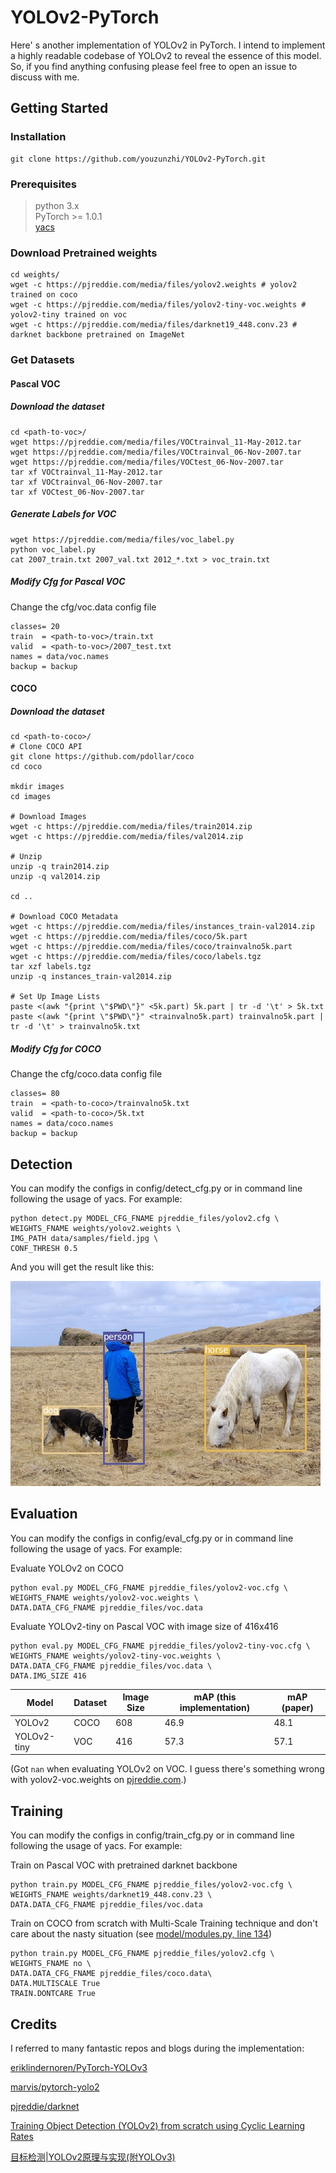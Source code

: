 # YOLOv2-PyTorch
Here' s another implementation of YOLOv2 in PyTorch. I intend to implement a highly readable codebase of YOLOv2 to
reveal the essence of this model. So, if you find anything confusing please feel free to open an issue to discuss with me.

## Getting Started
### Installation
```shell script
git clone https://github.com/youzunzhi/YOLOv2-PyTorch.git 
```
### Prerequisites
> python 3.x \
> PyTorch >= 1.0.1 \
> [yacs](https://github.com/rbgirshick/yacs)

### Download Pretrained weights
```shell script
cd weights/ 
wget -c https://pjreddie.com/media/files/yolov2.weights # yolov2 trained on coco
wget -c https://pjreddie.com/media/files/yolov2-tiny-voc.weights # yolov2-tiny trained on voc
wget -c https://pjreddie.com/media/files/darknet19_448.conv.23 # darknet backbone pretrained on ImageNet
```
### Get Datasets
#### Pascal VOC
##### Download the dataset
```shell script
cd <path-to-voc>/
wget https://pjreddie.com/media/files/VOCtrainval_11-May-2012.tar
wget https://pjreddie.com/media/files/VOCtrainval_06-Nov-2007.tar
wget https://pjreddie.com/media/files/VOCtest_06-Nov-2007.tar
tar xf VOCtrainval_11-May-2012.tar
tar xf VOCtrainval_06-Nov-2007.tar
tar xf VOCtest_06-Nov-2007.tar
```
##### Generate Labels for VOC
```shell script
wget https://pjreddie.com/media/files/voc_label.py
python voc_label.py
cat 2007_train.txt 2007_val.txt 2012_*.txt > voc_train.txt
```
##### Modify Cfg for Pascal VOC
Change the cfg/voc.data config file
```
classes= 20
train  = <path-to-voc>/train.txt
valid  = <path-to-voc>/2007_test.txt
names = data/voc.names
backup = backup
```

#### COCO

##### Download the dataset

```shell script
cd <path-to-coco>/
# Clone COCO API
git clone https://github.com/pdollar/coco
cd coco

mkdir images
cd images

# Download Images
wget -c https://pjreddie.com/media/files/train2014.zip
wget -c https://pjreddie.com/media/files/val2014.zip

# Unzip
unzip -q train2014.zip
unzip -q val2014.zip

cd ..

# Download COCO Metadata
wget -c https://pjreddie.com/media/files/instances_train-val2014.zip
wget -c https://pjreddie.com/media/files/coco/5k.part
wget -c https://pjreddie.com/media/files/coco/trainvalno5k.part
wget -c https://pjreddie.com/media/files/coco/labels.tgz
tar xzf labels.tgz
unzip -q instances_train-val2014.zip

# Set Up Image Lists
paste <(awk "{print \"$PWD\"}" <5k.part) 5k.part | tr -d '\t' > 5k.txt
paste <(awk "{print \"$PWD\"}" <trainvalno5k.part) trainvalno5k.part | tr -d '\t' > trainvalno5k.txt
```

##### Modify Cfg for COCO

Change the cfg/coco.data config file

```
classes= 80
train  = <path-to-coco>/trainvalno5k.txt
valid  = <path-to-coco>/5k.txt
names = data/coco.names
backup = backup
```

## Detection

You can modify the configs in config/detect_cfg.py or in command line following the usage of yacs. For example:

```shell
python detect.py MODEL_CFG_FNAME pjreddie_files/yolov2.cfg \
WEIGHTS_FNAME weights/yolov2.weights \
IMG_PATH data/samples/field.jpg \
CONF_THRESH 0.5
```

And you will get the result like this:

<img src="data/results/field.jpg" />

## Evaluation

You can modify the configs in config/eval_cfg.py or in command line following the usage of yacs. For example:

Evaluate YOLOv2 on COCO
```shell script
python eval.py MODEL_CFG_FNAME pjreddie_files/yolov2-voc.cfg \
WEIGHTS_FNAME weights/yolov2-voc.weights \
DATA.DATA_CFG_FNAME pjreddie_files/voc.data
```

Evaluate  YOLOv2-tiny on Pascal VOC with image size of 416x416
```shell script
python eval.py MODEL_CFG_FNAME pjreddie_files/yolov2-tiny-voc.cfg \
WEIGHTS_FNAME weights/yolov2-tiny-voc.weights \
DATA.DATA_CFG_FNAME pjreddie_files/voc.data \
DATA.IMG_SIZE 416
```

| Model       | Dataset | Image Size | mAP (this implementation) | mAP (paper) |
| ----------- | ------- | ---------- | ------------------------- | ----------- |
| YOLOv2      | COCO    | 608        | 46.9                      | 48.1        |
| YOLOv2-tiny | VOC     | 416        | 57.3                      | 57.1        |

(Got `nan` when evaluating YOLOv2 on VOC. I guess there's something wrong with yolov2-voc.weights on [pjreddie.com](https://pjreddie.com/media/files/yolov2-voc.weights).)



## Training

You can modify the configs in config/train_cfg.py or in command line following the usage of yacs. For example:

Train on Pascal VOC with pretrained darknet backbone
```shell script
python train.py MODEL_CFG_FNAME pjreddie_files/yolov2-voc.cfg \
WEIGHTS_FNAME weights/darknet19_448.conv.23 \
DATA.DATA_CFG_FNAME pjreddie_files/voc.data
```

Train on COCO from scratch with Multi-Scale Training technique and 
don't care about the nasty situation (see [model/modules.py, line 134](https://github.com/youzunzhi/YOLOv2-PyTorch/blob/98352ff18c8a9bcde4e2d07505fd30da589a4abc/model/modules.py#L134))

```shell script
python train.py MODEL_CFG_FNAME pjreddie_files/yolov2.cfg \
WEIGHTS_FNAME no \
DATA.DATA_CFG_FNAME pjreddie_files/coco.data\
DATA.MULTISCALE True
TRAIN.DONTCARE True
```



## Credits

I referred to many fantastic repos and blogs during the implementation:

[eriklindernoren/PyTorch-YOLOv3](https://github.com/eriklindernoren/PyTorch-YOLOv3)

[marvis/pytorch-yolo2](https://github.com/marvis/pytorch-yolo2)

[pjreddie/darknet](https://github.com/pjreddie/darknet)

[Training Object Detection (YOLOv2) from scratch using Cyclic Learning Rates](https://towardsdatascience.com/training-object-detection-yolov2-from-scratch-using-cyclic-learning-rates-b3364f7e4755)

[目标检测|YOLOv2原理与实现(附YOLOv3)](https://zhuanlan.zhihu.com/p/35325884)